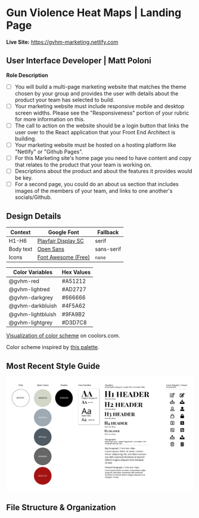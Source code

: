 # Gun Violence Heat Maps | Landing Page

**Live Site:** <https://gvhm-marketing.netlify.com>

## User Interface Developer | Matt Poloni

**Role Description**

* [ ]  You will build a multi-page marketing website that matches the theme chosen by your group and provides the user with details about the product your team has selected to build.
* [ ]  Your marketing website must include responsive mobile and desktop screen widths. Please see the "Responsiveness" portion of your rubric for more information on this.
* [ ]  The call to action on the website should be a login button that links the user over to the React application that your Front End Architect is building.
* [ ]  Your marketing website must be hosted on a hosting platform like "Netlify" or "Github Pages".
* [ ]  For this Marketing site's home page you need to have content and copy that relates to the product that your team is working on.
* [ ]  Descriptions about the product and about the features it provides would be key.
* [ ]  For a second page, you could do an about us section that includes images of the members of your team, and links to one another's socials/Github.

## Design Details

Context          | Google Font          | Fallback
---              |---                   |---
H1-H6            | [Playfair Display SC](https://fonts.google.com/specimen/Playfair+Display+SC) | serif
Body text        | [Open Sans](https://fonts.google.com/specimen/Open+Sans) | sans-serif
Icons            | [Font Awesome (Free)](https://fontawesome.com/) | `none`

Color Variables   | Hex Values |
---               |---         |
@gvhm-red         | #A51212    |
@gvhm-lightred    | #AD2727    |
@gvhm-darkgrey    | #666666    |
@gvhm-darkbluish  | #4F5A62    |
@gvhm-lightbluish | #9FA9B2    |
@gvhm-lightgrey   | #D3D7C8    |

[Visualization of color scheme](https://coolors.co/a51212-666666-4f5a62-9fa9b2-d3d7c8) on coolors.com.

Color scheme inspired by [this palette](https://www.colourlovers.com/palette/453310/Sound_Of_A_Gun).

## Most Recent Style Guide

![Style Guide v01](/design-files/StyleGuide-v01.png)

## File Structure & Organization

